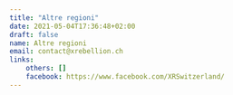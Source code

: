 ```yaml
---
title: "Altre regioni"
date: 2021-05-04T17:36:48+02:00
draft: false
name: Altre regioni
email: contact@xrebellion.ch 
links:
    others: []
    facebook: https://www.facebook.com/XRSwitzerland/
---
```


